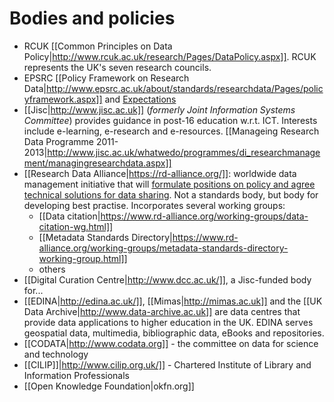 # Bodies and policies #

 * RCUK [[Common Principles on Data Policy|http://www.rcuk.ac.uk/research/Pages/DataPolicy.aspx]]. 
    RCUK represents the UK's seven research councils.
 * EPSRC [[Policy Framework on Research Data|http://www.epsrc.ac.uk/about/standards/researchdata/Pages/policyframework.aspx]] and
   [Expectations](http://www.epsrc.ac.uk/about/standards/researchdata/Pages/expectations.aspx)
 * [[Jisc|http://www.jisc.ac.uk]] (*formerly Joint Information Systems Committee*) provides guidance in post-16 education w.r.t. ICT.  Interests include e-learning, e-research and e-resources.  [[Manageing Research Data Programme 2011-2013|http://www.jisc.ac.uk/whatwedo/programmes/di_researchmanagement/managingresearchdata.aspx]]
 * [[Research Data Alliance|https://rd-alliance.org/]]: worldwide data management initiative that will [formulate positions on policy and agree technical solutions for data sharing](http://www.jisc.ac.uk/blog/international-consensus-for-research-data-sharing-17-oct-2013).  Not a standards body, but body for developing best practise.  Incorporates several working groups:
    -   [[Data citation|https://www.rd-alliance.org/working-groups/data-citation-wg.html]]
    -   [[Metadata Standards Directory|https://www.rd-alliance.org/working-groups/metadata-standards-directory-working-group.html]]
    -   others
 * [[Digital Curation Centre|http://www.dcc.ac.uk/]], a Jisc-funded body for...
 * [[EDINA|http://edina.ac.uk/]], [[Mimas|http://mimas.ac.uk]] and the [[UK Data Archive|http://www.data-archive.ac.uk]] are data centres that provide data applications to higher education in the UK.  EDINA serves geospatial data, multimedia, bibliographic data, eBooks and repositories.
 * [[CODATA|http://www.codata.org]] - the committee on data for science and technology
 * [[CILIP]]|http://www.cilip.org.uk/]] - Chartered Institute of Library and Information Professionals
 * [[Open Knowledge Foundation|okfn.org]]
